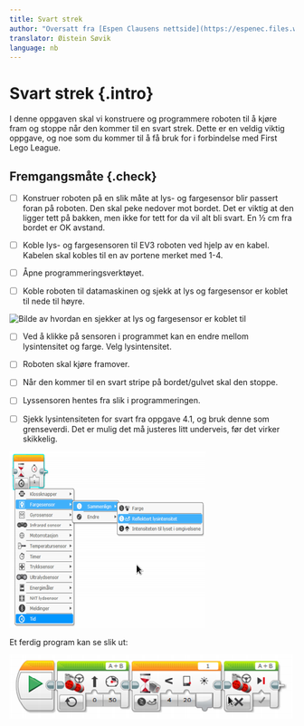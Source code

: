 ```yaml
---
title: Svart strek
author: "Oversatt fra [Espen Clausens nettside](https://espenec.files.wordpress.com/2015/09/lego-mindstorms-del-4-32.pdf)"
translator: Øistein Søvik
language: nb
---
```



# Svart strek {.intro}

I denne oppgaven skal vi konstruere og programmere roboten til å kjøre fram og
stoppe når den kommer til en svart strek. Dette er en veldig viktig oppgave, og
noe som du kommer til å få bruk for i forbindelse med First Lego League.

## Fremgangsmåte {.check}

- [ ] Konstruer roboten på en slik måte at lys- og fargesensor blir passert
  foran på roboten. Den skal peke nedover mot bordet. Det er viktig at den
  ligger tett på bakken, men ikke for tett for da vil alt bli svart. En ½ cm fra
  bordet er OK avstand.

- [ ] Koble lys- og fargesensoren til EV3 roboten ved hjelp av en kabel. Kabelen
  skal kobles til en av portene merket med 1-4.

- [ ] Åpne programmeringsverktøyet.

- [ ] Koble roboten til datamaskinen og sjekk at lys og fargesensor er koblet
  til nede til høyre.

![Bilde av hvordan en sjekker at lys og fargesensor er koblet
til](../lys_1lysintensitet/lego_mindstorms_lysintensitet_2.png)

- [ ] Ved å klikke på sensoren i programmet kan en endre mellom lysintensitet og
  farge. Velg lysintensitet.

- [ ] Roboten skal kjøre framover.

- [ ] Når den kommer til en svart stripe på bordet/gulvet skal den stoppe.

- [ ] Lyssensoren hentes fra slik i programmeringen.

- [ ] Sjekk lysintensiteten for svart fra oppgave 4.1, og bruk denne som
  grenseverdi. Det er mulig det må justeres litt underveis, før det virker
  skikkelig.

![Bilde av et ferdig program](lego_mindstorms_svartstrek_2.png)

Et ferdig program kan se slik ut:

![Bilde av et ferdig program](lego_mindstorms_svartstrek_3.png)
